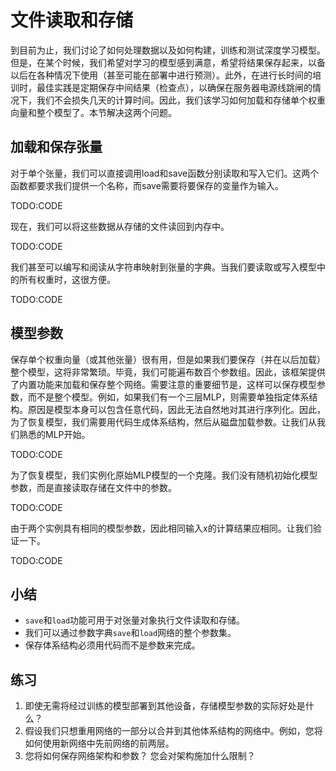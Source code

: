 

<!--
 * @version:
 * @Author:  StevenJokess https://github.com/StevenJokess
 * @Date: 2020-07-22 23:10:22
 * @LastEditors:  StevenJokess https://github.com/StevenJokess
 * @LastEditTime: 2020-07-22 23:41:11
 * @Description:translate by machine
 * @TODO::
 * @Reference:http://preview.d2l.ai/d2l-en/master/chapter_deep-learning-computation/read-write.html
 * https://zh.d2l.ai/chapter_deep-learning-computation/read-write.html
-->

# 文件读取和存储

到目前为止，我们讨论了如何处理数据以及如何构建，训练和测试深度学习模型。但是，在某个时候，我们希望对学习的模型感到满意，希望将结果保存起来，以备以后在各种情况下使用（甚至可能在部署中进行预测）。此外，在进行长时间的培训时，最佳实践是定期保存中间结果（检查点），以确保在服务器电源线跳闸的情况下，我们不会损失几天的计算时间。因此，我们该学习如何加载和存储单个权重向量和整个模型了。本节解决这两个问题。

## 加载和保存张量

对于单个张量，我们可以直接调用load和save函数分别读取和写入它们。这两个函数都要求我们提供一个名称，而save需要将要保存的变量作为输入。

TODO:CODE

现在，我们可以将这些数据从存储的文件读回到内存中。

TODO:CODE

我们甚至可以编写和阅读从字符串映射到张量的字典。当我们要读取或写入模型中的所有权重时，这很方便。

TODO:CODE

## 模型参数

保存单个权重向量（或其他张量）很有用，但是如果我们要保存（并在以后加载）整个模型，这将非常繁琐。毕竟，我们可能遍布数百个参数组。因此，该框架提供了内置功能来加载和保存整个网络。需要注意的重要细节是，这样可以保存模型参数，而不是整个模型。例如，如果我们有一个三层MLP，则需要单独指定体系结构。原因是模型本身可以包含任意代码，因此无法自然地对其进行序列化。因此，为了恢复模型，我们需要用代码生成体系结构，然后从磁盘加载参数。让我们从我们熟悉的MLP开始。

TODO:CODE

为了恢复模型，我们实例化原始MLP模型的一个克隆。我们没有随机初始化模型参数，而是直接读取存储在文件中的参数。

TODO:CODE

由于两个实例具有相同的模型参数，因此相同输入x的计算结果应相同。让我们验证一下。

TODO:CODE

## 小结

* `save`和`load`功能可用于对张量对象执行文件读取和存储。
* 我们可以通过参数字典`save`和`load`网络的整个参数集。
* 保存体系结构必须用代码而不是参数来完成。

## 练习

1. 即使无需将经过训练的模型部署到其他设备，存储模型参数的实际好处是什么？
1. 假设我们只想重用网络的一部分以合并到其他体系结构的网络中。例如，您将如何使用新网络中先前网络的前两层。
1. 您将如何保存网络架构和参数？ 您会对架构施加什么限制？
